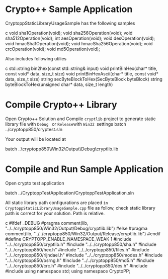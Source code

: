 # Crypto++ Sample Application

CryptoppStaticLibraryUsageSample has the following samples

c
void sha1Operation(void);
void sha256Operation(void);
void sha512Operation(void);
int aesOperation(void);
void desOperation(void);
void hmacSha1Operation(void);
void hmacSha256Operation(void);
void crcOperation(void);
void md5Operation(void);


Also includes following utilies

c
std::string bin2hex(const std::string& input)
void printBinHex(char* title, const void* data, size_t size)
void printBinHexAscii(char* title, const void* data, size_t size)
string secByteBlockToHex(SecByteBlock byteBlock)
string byteBlockToHex(unsigned char* data, size_t length)

# Compile Crypto++ Library
Open Crypto++ Solution and Compile `cryptlib` project to generate static library file with `Debug ` or `Release`with `Win32 `settings
batch
../cryptopp850/cryptest.sln


Your output will be located at

batch
..\cryptopp850\Win32\Output\Debug\cryptlib.lib


# Compile and Run Sample Application

Open crypto test application

batch
../CryptoppTestApplication/CryptoppTestApplication.sln


All static library path configurations are placed `in CryptoppStaticLibraryUsageSample.cpp` file as follow, check static library path is correct for your solution. Path is relative. 

c
#ifdef _DEBUG
#pragma comment(lib, "../../cryptopp850/Win32/Output/Debug/cryptlib.lib")
#else
#pragma comment(lib, "../../cryptopp850/Win32/Output/Release/cryptlib.lib") 
#endif
#define CRYPTOPP_ENABLE_NAMESPACE_WEAK 1
#include "../../cryptopp850/cryptlib.h"
#include "../../cryptopp850/sha.h"
#include "../../cryptopp850/hex.h"
#include "../../cryptopp850/files.h"
#include "../../cryptopp850/rijndael.h"
#include "../../cryptopp850/modes.h"
#include "../../cryptopp850/osrng.h"
#include "../../cryptopp850/md5.h"
#include "../../cryptopp850/crc.h"
#include "../../cryptopp850/des.h"
#include <iostream>
#include <string>
using namespace std;
using namespace CryptoPP;
